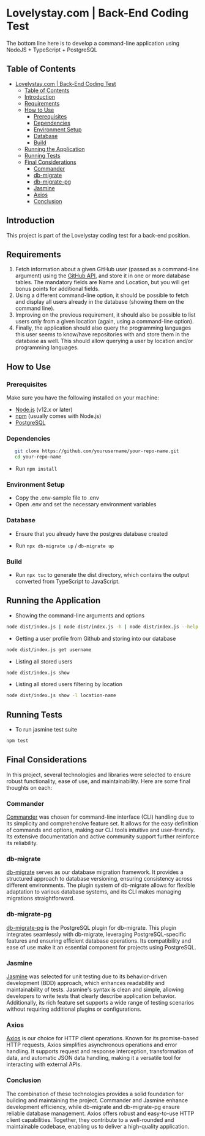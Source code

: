 # Lovelystay.com | Back-End Coding Test

The bottom line here is to develop a command-line application using NodeJS + TypeScript + PostgreSQL

## Table of Contents

- [Lovelystay.com | Back-End Coding Test](#lovelystaycom--back-end-coding-test)
  - [Table of Contents](#table-of-contents)
  - [Introduction](#introduction)
  - [Requirements](#requirements)
  - [How to Use](#how-to-use)
    - [Prerequisites](#prerequisites)
    - [Dependencies](#dependencies)
    - [Environment Setup](#environment-setup)
    - [Database](#database)
    - [Build](#build)
  - [Running the Application](#running-the-application)
  - [Running Tests](#running-tests)
  - [Final Considerations](#final-considerations)
    - [Commander](#commander)
    - [db-migrate](#db-migrate)
    - [db-migrate-pg](#db-migrate-pg)
    - [Jasmine](#jasmine)
    - [Axios](#axios)
    - [Conclusion](#conclusion)

## Introduction

This project is part of the Lovelystay coding test for a back-end position.

## Requirements

1. Fetch information about a given GitHub user (passed as a command-line argument) using the [GitHub API](https://docs.github.com/en/rest), and store it in one or more database tables. The mandatory fields are Name and Location, but you will get bonus points for additional fields.
2. Using a different command-line option, it should be possible to fetch and display all users already in the database (showing them on the command line).
3. Improving on the previous requirement, it should also be possible to list users only from a given location (again, using a command-line option).
4. Finally, the application should also query the programming languages this user seems to know/have repositories with and store them in the database as well. This should allow querying a user by location and/or programming languages.

## How to Use

### Prerequisites

Make sure you have the following installed on your machine:

- [Node.js](https://nodejs.org/en/) (v12.x or later)
- [npm](https://www.npmjs.com/get-npm) (usually comes with Node.js)
- [PostgreSQL](https://www.postgresql.org/download/)
  
### Dependencies

```sh
   git clone https://github.com/yourusername/your-repo-name.git
   cd your-repo-name
   ```

- Run `npm install`

### Environment Setup

- Copy the .env-sample file to .env
- Open .env and set the necessary environment variables

### Database

- Ensure that you already have the postgres database created

- Run `npx db-migrate up` / `db-migrate up`

### Build

- Run `npx tsc` to generate the dist directory, which contains the output converted from TypeScript to JavaScript.

## Running the Application

- Showing the command-line arguments and options

```sh
node dist/index.js | node dist/index.js -h | node dist/index.js --help
```

- Getting a user profile from Github and storing into our database

```sh
node dist/index.js get username
```

- Listing all stored users

```sh
node dist/index.js show
```

- Listing all stored users filtering by location

```sh
node dist/index.js show -l location-name
```

## Running Tests

- To run jasmine test suite

```sh
npm test
```

## Final Considerations

In this project, several technologies and libraries were selected to ensure robust functionality, ease of use, and maintainability. Here are some final thoughts on each:

### Commander

[Commander](https://github.com/tj/commander.js) was chosen for command-line interface (CLI) handling due to its simplicity and comprehensive feature set. It allows for the easy definition of commands and options, making our CLI tools intuitive and user-friendly. Its extensive documentation and active community support further reinforce its reliability.

### db-migrate

[db-migrate](https://github.com/db-migrate/node-db-migrate) serves as our database migration framework. It provides a structured approach to database versioning, ensuring consistency across different environments. The plugin system of db-migrate allows for flexible adaptation to various database systems, and its CLI makes managing migrations straightforward.

### db-migrate-pg

[db-migrate-pg](https://github.com/db-migrate/pg) is the PostgreSQL plugin for db-migrate. This plugin integrates seamlessly with db-migrate, leveraging PostgreSQL-specific features and ensuring efficient database operations. Its compatibility and ease of use make it an essential component for projects using PostgreSQL.

### Jasmine

[Jasmine](https://jasmine.github.io/) was selected for unit testing due to its behavior-driven development (BDD) approach, which enhances readability and maintainability of tests. Jasmine's syntax is clean and simple, allowing developers to write tests that clearly describe application behavior. Additionally, its rich feature set supports a wide range of testing scenarios without requiring additional plugins or configurations.

### Axios

[Axios](https://axios-http.com/) is our choice for HTTP client operations. Known for its promise-based HTTP requests, Axios simplifies asynchronous operations and error handling. It supports request and response interception, transformation of data, and automatic JSON data handling, making it a versatile tool for interacting with external APIs.

### Conclusion

The combination of these technologies provides a solid foundation for building and maintaining the project. Commander and Jasmine enhance development efficiency, while db-migrate and db-migrate-pg ensure reliable database management. Axios offers robust and easy-to-use HTTP client capabilities. Together, they contribute to a well-rounded and maintainable codebase, enabling us to deliver a high-quality application.
